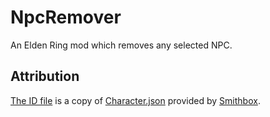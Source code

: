 # NpcRemover
An Elden Ring mod which removes any selected NPC.

## Attribution
[The ID file](/res/ids.json) is a copy of [Character.json](https://github.com/vawser/Smithbox/blob/main/src/StudioCore/Assets/Aliases/Characters/ER/Character.json) provided by [Smithbox](https://github.com/vawser/Smithbox).
